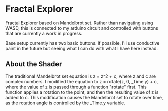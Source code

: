 # Fractal Explorer

Fractal Explorer based on Mandelbrot set. Rather than navigating using WASD, this is connected to my arduino circuit and controlled with buttons that are currently a work in progress. 

Base setup currently has two basic buttons. If possible, I'll use conductive paint in the future but seeing what I can do with what I have here instead. 

## About the Shader 
The traditional Mandelbrot set equation is z = z^2 + c, where z and c are complex numbers.
I modified the equation to z = rotate(z, 0, _Time.y) + c, where the value of z is  passed through a function "rotate" first. This function applies a rotation to the point, and then the resulting value of z is added to c. This modification causes the Mandelbrot set to rotate over time, as the rotation angle is controlled by the _Time.y variable.
